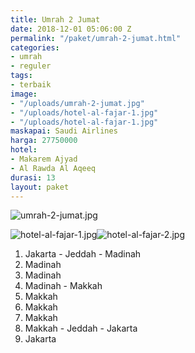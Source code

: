 ```yaml
---
title: Umrah 2 Jumat
date: 2018-12-01 05:06:00 Z
permalink: "/paket/umrah-2-jumat.html"
categories:
- umrah
- reguler
tags:
- terbaik
image:
- "/uploads/umrah-2-jumat.jpg"
- "/uploads/hotel-al-fajar-1.jpg"
- "/uploads/hotel-al-fajar-1.jpg"
maskapai: Saudi Airlines
harga: 27750000
hotel:
- Makarem Ajyad
- Al Rawda Al Aqeeq
durasi: 13
layout: paket
---
```


![umrah-2-jumat.jpg](/uploads/umrah-2-jumat.jpg)

![hotel-al-fajar-1.jpg](/uploads/hotel-al-fajar-1.jpg)![hotel-al-fajar-2.jpg](/uploads/hotel-al-fajar-2.jpg)

1. Jakarta - Jeddah - Madinah
2. Madinah
3. Madinah
4. Madinah - Makkah
5. Makkah
6. Makkah
7. Makkah
8. Makkah - Jeddah - Jakarta
9. Jakarta